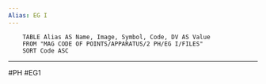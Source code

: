 ```yaml
---
Alias: EG I
---
```

```dataview
	TABLE Alias AS Name, Image, Symbol, Code, DV AS Value
	FROM "MAG CODE OF POINTS/APPARATUS/2 PH/EG I/FILES"
	SORT Code ASC
```
___
#PH #EG1
